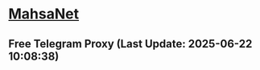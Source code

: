 
# [MahsaNet](https://t.me/mahsa_net)
## Free Telegram Proxy (Last Update: 2025-06-22 10:08:38)

    